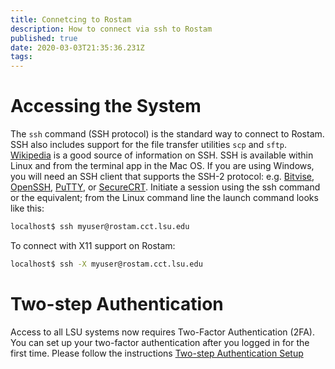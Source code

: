```yaml
---
title: Connetcing to Rostam
description: How to connect via ssh to Rostam
published: true
date: 2020-03-03T21:35:36.231Z
tags: 
---
```


# Accessing the System

The `ssh` command (SSH protocol) is the standard way to connect to Rostam. SSH also includes support for the file transfer utilities `scp` and `sftp`. [Wikipedia](https://en.wikipedia.org/wiki/Secure_Shell) is a good source of information on SSH. SSH is available within Linux and from the terminal app in the Mac OS. If you are using Windows, you will need an SSH client that supports the SSH-2 protocol: e.g. [Bitvise](http://www.bitvise.com/), [OpenSSH](http://www.openssh.com/), [PuTTY](http://www.putty.org/), or [SecureCRT](https://www.vandyke.com/products/securecrt/). Initiate a session using the ssh command or the equivalent; from the Linux command line the launch command looks like this:

```bash
localhost$ ssh myuser@rostam.cct.lsu.edu
```

To connect with X11 support on Rostam:
```bash
localhost$ ssh -X myuser@rostam.cct.lsu.edu
```

# Two-step Authentication
Access to all LSU systems now requires Two-Factor Authentication (2FA). You can set up your two-factor authentication after you logged in for the first time. Please follow the instructions [Two-step Authentication Setup](/ssh/otp)